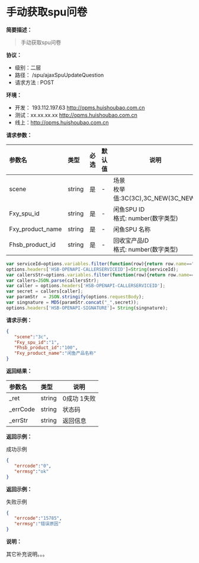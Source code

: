 # 手动获取spu问卷
**简要描述：**
> 手动获取spu问卷

**协议：**
- 级别：二层
- 路径：<!--doc.api.uri--> /spu/ajaxSpuUpdateQuestion
- 请求方法 :<!--doc.api.method--> POST

**环境：**
- 开发： <!--doc.server.proxy id=dev description="开发环境"-->193.112.197.63 http://opms.huishoubao.com.cn
- 测试：<!--doc.server.proxy id=test description="测试环境"-->xx.xx.xx.xx  http://opms.huishoubao.com.cn
- 线上：<!--doc.server.url-->http://opms.huishoubao.com.cn
<!--doc.parameter.ref="http://doc.doc/common/parameters" position=body id=requestParamter -->
**请求参数：**
<!--doc.parameter id=requestParamter fullname="_param.$name" position=body column="name,type,required,default,description" keymap="格式:format,枚举值:enum"-->
|参数名|类型|必选|默认值|说明|
|:----    |:---|:----- |-----   |-----   |
|scene| string|是|-|场景<br/>枚举值:3C(3C),3C_NEW(3C_NEW)|
|Fxy_spu_id| string|是|-|闲鱼SPU ID <br/>格式: number(数字类型)|
|Fxy_product_name| string|是|-|闲鱼SPU 名称|
|Fhsb_product_id| string|是|-|回收宝产品ID<br/>格式: number(数字类型) |

<Attr name="hello world"/>
<!--doc.server.variables=signature:joenebfhefeh -->

<!--doc.server.preRequest-->
```javascript
var serviceId=options.variables.filter(function(row){return row.name=="serviceId"})[0]?.value;
options.headers['HSB-OPENAPI-CALLERSERVICEID']=String(serviceId);
var callersStr=options.variables.filter(function(row){return row.name=="signature"})[0]?.value;
var callers=JSON.parse(callersStr);
var caller = options.headers['HSB-OPENAPI-CALLERSERVICEID'];
var secret = callers[caller];
var paramStr  = JSON.stringify(options.requestBody);
var singnature = MD5(paramStr.concat("_",secret));
options.headers['HSB-OPENAPI-SIGNATURE']= String(singnature);
```



**请求示例：**
<!--doc.example.body-->
```json
{
   "scene":"3c",
   "Fxy_spu_id":"1",
   "Fhsb_product_id":"100",
   "Fxy_product_name":"闲鱼产品名称"
}
```

**返回结果：**
<!--doc.parameter id=responseParameter position=body httpStatus="200" column="name,type,description"-->
|参数名|类型|说明|
|:-----  |:-----|----- |
|_ret |string   |0成功 1失败  |
|_errCode |string   |状态码  |
|_errStr |string   |返回信息  |

**返回示例：**

成功示例
<!--doc.example.response id=ok -->
```json
{
   "errcode":"0",
   "errmsg":"ok"
}

```
**返回示例：**

失败示例
<!--doc.example.response id=err -->
```json
{
   "errcode":"15785",
   "errmsg":"错误原因"
}
```

**说明：**

其它补充说明。。。
